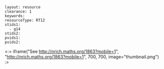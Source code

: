 ````
layout: resource
clearance: 1
keywords:
resourceType: RT12
stids1: 
  - g14
stids2:
pvids1:
pvids2:

````

<:= iframe("See http://nrich.maths.org/1863?mobile=1", "http://nrich.maths.org/1863?mobile=1", 700, 700, image="thumbnail.png") :>
